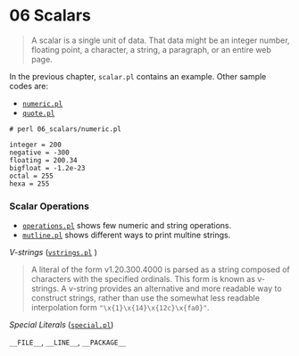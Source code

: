 # 06 Scalars

> A scalar is a single unit of data. That data might be an integer number, floating point, a character, a string, a paragraph, or an entire web page.

In the previous chapter, `scalar.pl` contains an example. Other sample codes are:

- [`numeric.pl`](numeric.pl)
- [`quote.pl`](quote.pl)


```
# perl 06_scalars/numeric.pl 

integer = 200
negative = -300
floating = 200.34
bigfloat = -1.2e-23
octal = 255
hexa = 255
```

### Scalar Operations

- [`operations.pl`](operations.pl) shows few numeric and string operations.
- [`mutline.pl`](mutline.pl) shows different ways to print multine strings.

_V-strings_ ([`vstrings.pl`](vstrings.pl)
)

> A literal of the form v1.20.300.4000 is parsed as a string composed of characters with the specified ordinals. This form is known as v-strings.
> A v-string provides an alternative and more readable way to construct strings, rather than use the somewhat less readable interpolation form `"\x{1}\x{14}\x{12c}\x{fa0}"`.


_Special Literals_ ([`special.pl`](special.pl))

`__FILE__`, `__LINE__`, `__PACKAGE__`


